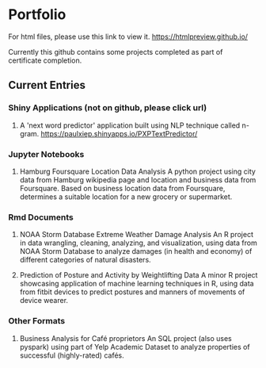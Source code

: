 # Portfolio

For html files, please use this link to view it. https://htmlpreview.github.io/

Currently this github contains some projects completed as part of certificate completion.

## Current Entries
### Shiny Applications (not on github, please click url)

1. A 'next word predictor' application built using NLP technique called n-gram. 
https://paulxiep.shinyapps.io/PXPTextPredictor/

### Jupyter Notebooks

1. Hamburg Foursquare Location Data Analysis
A python project using city data from Hamburg wikipedia page and location and business data from Foursquare. Based on business location data from Foursquare, determines a suitable location for a new grocery or supermarket.

### Rmd Documents

1. NOAA Storm Database Extreme Weather Damage Analysis
An R project in data wrangling, cleaning, analyzing, and visualization, using data from NOAA Storm Database to analyze damages (in health and economy) of different categories of natural disasters.

2. Prediction of Posture and Activity by Weightlifting Data
A minor R project showcasing application of machine learning techniques in R, using data from fitbit devices to predict postures and manners of movements of device wearer.

### Other Formats

1. Business Analysis for Café proprietors
An SQL project (also uses pyspark) using part of Yelp Academic Dataset to analyze properties of successful (highly-rated) cafés.
